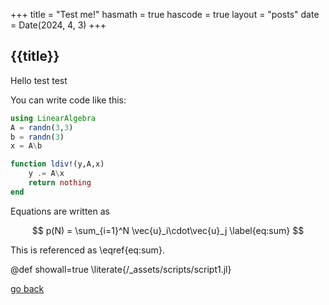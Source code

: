 +++
title = "Test me!"
hasmath = true
hascode = true
layout = "posts"
date = Date(2024, 4, 3)
+++

## {{title}}

Hello test test

You can write code like this:

```julia
using LinearAlgebra
A = randn(3,3)
b = randn(3)
x = A\b

function ldiv!(y,A,x)
	y .= A\x
	return nothing
end
```

Equations are written as

$$
p(N) = \sum_{i=1}^N \vec{u}_i\cdot\vec{u}_j \label{eq:sum}
$$


This is referenced as \eqref{eq:sum}.

@def showall=true
\literate{/_assets/scripts/script1.jl}

[go back](..)